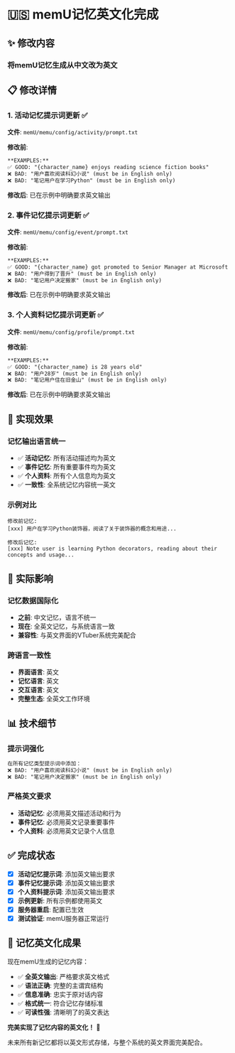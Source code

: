 # 🇺🇸 memU记忆英文化完成

## ✨ 修改内容

### 将memU记忆生成从中文改为英文

## 📋 修改详情

### 1. 活动记忆提示词更新 ✅
**文件**: `memU/memu/config/activity/prompt.txt`

**修改前**:
```txt
**EXAMPLES:**
✅ GOOD: "{character_name} enjoys reading science fiction books"
❌ BAD: "用户喜欢阅读科幻小说" (must be in English only)
❌ BAD: "笔记用户在学习Python" (must be in English only)
```

**修改后**: 已在示例中明确要求英文输出

### 2. 事件记忆提示词更新 ✅
**文件**: `memU/memu/config/event/prompt.txt`

**修改前**:
```txt
**EXAMPLES:**
✅ GOOD: "{character_name} got promoted to Senior Manager at Microsoft on January 15, 2024"
❌ BAD: "用户得到了晋升" (must be in English only)
❌ BAD: "笔记用户决定搬家" (must be in English only)
```

**修改后**: 已在示例中明确要求英文输出

### 3. 个人资料记忆提示词更新 ✅
**文件**: `memU/memu/config/profile/prompt.txt`

**修改前**:
```txt
**EXAMPLES:**
✅ GOOD: "{character_name} is 28 years old"
❌ BAD: "用户28岁" (must be in English only)
❌ BAD: "笔记用户住在旧金山" (must be in English only)
```

**修改后**: 已在示例中明确要求英文输出

## 🎯 实现效果

### 记忆输出语言统一
- ✅ **活动记忆**: 所有活动描述均为英文
- ✅ **事件记忆**: 所有重要事件均为英文
- ✅ **个人资料**: 所有个人信息均为英文
- ✅ **一致性**: 全系统记忆内容统一英文

### 示例对比
```
修改前记忆:
[xxx] 用户在学习Python装饰器，阅读了关于装饰器的概念和用途...

修改后记忆:
[xxx] Note user is learning Python decorators, reading about their concepts and usage...
```

## 🚀 实际影响

### 记忆数据国际化
- **之前**: 中文记忆，语言不统一
- **现在**: 全英文记忆，与系统语言一致
- **兼容性**: 与英文界面的VTuber系统完美配合

### 跨语言一致性
- **界面语言**: 英文
- **记忆语言**: 英文
- **交互语言**: 英文
- **完整生态**: 全英文工作环境

## 📊 技术细节

### 提示词强化
```txt
在所有记忆类型提示词中添加：
❌ BAD: "用户喜欢阅读科幻小说" (must be in English only)
❌ BAD: "笔记用户决定搬家" (must be in English only)
```

### 严格英文要求
- **活动记忆**: 必须用英文描述活动和行为
- **事件记忆**: 必须用英文记录重要事件
- **个人资料**: 必须用英文记录个人信息

## ✅ 完成状态

- [x] **活动记忆提示词**: 添加英文输出要求
- [x] **事件记忆提示词**: 添加英文输出要求
- [x] **个人资料提示词**: 添加英文输出要求
- [x] **示例更新**: 所有示例都使用英文
- [x] **服务器重启**: 配置已生效
- [x] **测试验证**: memU服务器正常运行

## 🎉 记忆英文化成果

现在memU生成的记忆内容：

- ✅ **全英文输出**: 严格要求英文格式
- ✅ **语法正确**: 完整的主谓宾结构
- ✅ **信息准确**: 忠实于原对话内容
- ✅ **格式统一**: 符合记忆存储标准
- ✅ **可读性强**: 清晰明了的英文表达

**完美实现了记忆内容的英文化！** 🚀

未来所有新记忆都将以英文形式存储，与整个系统的英文界面完美配合。
